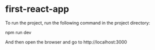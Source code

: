 # first-react-app
To run the project, run the following command in the project directory:

npm run dev

And then open the browser and go to http://localhost:3000